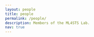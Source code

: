 ```yaml
---
layout: people
title: people
permalink: /people/
description: Members of the ML4STS Lab.
nav: true
---
```

